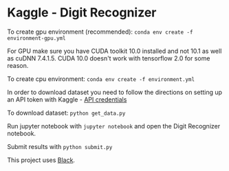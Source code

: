 # Kaggle - Digit Recognizer

To create gpu environment (recommended):
`conda env create -f environment-gpu.yml`

For GPU make sure you have CUDA toolkit 10.0 installed and not 10.1 as well as cuDNN 7.4.1.5. CUDA 10.0 doesn't work with tensorflow 2.0 for some reason.

To create cpu environment:
`conda env create -f environment.yml`

In order to download dataset you need to follow the directions on setting up an API token with Kaggle - [API credentials](https://github.com/Kaggle/kaggle-api#api-credentials)

To download dataset:
`python get_data.py`

Run jupyter notebook with `jupyter notebook` and open the Digit Recognizer notebook.

Submit results with `python submit.py`



This project uses [Black](https://github.com/python/black).